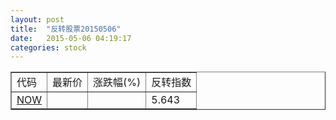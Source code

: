 ```yaml
---
layout: post
title:  "反转股票20150506"
date:   2015-05-06 04:19:17
categories: stock
---
```


<script type="text/javascript">
var stockList = []
stockList.push('gb_now');
</script>

<table border="1">
 <tr>
 <td>代码</td>
  <td>最新价</td>
  <td>涨跌幅(%)</td>
 <td>反转指数</td>
</tr>
  <tr id="now"><td><a href="http://stock.finance.sina.com.cn/usstock/quotes/NOW.html" target="_blank">NOW</a></td><td></td><td></td><td>5.643</td></tr>
</table>
